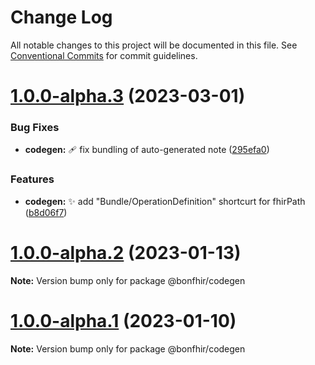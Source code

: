 # Change Log

All notable changes to this project will be documented in this file.
See [Conventional Commits](https://conventionalcommits.org) for commit guidelines.

# [1.0.0-alpha.3](https://github.com/bonfhir/bonfhir/compare/@bonfhir/codegen@1.0.0-alpha.2...@bonfhir/codegen@1.0.0-alpha.3) (2023-03-01)


### Bug Fixes

* **codegen:** :adhesive_bandage: fix bundling of auto-generated note ([295efa0](https://github.com/bonfhir/bonfhir/commit/295efa0900f0cb1f80a889e05d8969452ccb8262))


### Features

* **codegen:** :sparkles: add "Bundle/OperationDefinition" shortcurt for fhirPath ([b8d06f7](https://github.com/bonfhir/bonfhir/commit/b8d06f7dbc66906d24315db2bac401b3748ab44d))





# [1.0.0-alpha.2](https://github.com/bonfhir/bonfhir/compare/@bonfhir/codegen@1.0.0-alpha.1...@bonfhir/codegen@1.0.0-alpha.2) (2023-01-13)

**Note:** Version bump only for package @bonfhir/codegen





# [1.0.0-alpha.1](https://github.com/bonfhir/bonfhir/compare/@bonfhir/codegen@1.0.0-alpha.0...@bonfhir/codegen@1.0.0-alpha.1) (2023-01-10)

**Note:** Version bump only for package @bonfhir/codegen
